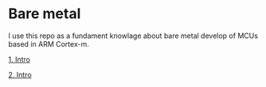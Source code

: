 # Bare metal

I use this repo as a fundament knowlage about bare metal develop of MCUs based in ARM Cortex-m.

[1. Intro](notes/01_intro.md)

[2. Intro](notes/02_opmodes_and_access_level.md)